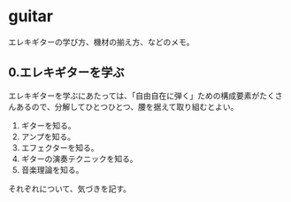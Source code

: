 # guitar
エレキギターの学び方、機材の揃え方、などのメモ。  
  
## 0.エレキギターを学ぶ
エレキギターを学ぶにあたっては、「自由自在に弾く」ための構成要素がたくさんあるので、分解してひとつひとつ、腰を据えて取り組むとよい。  
  
1. ギターを知る。
2. アンプを知る。
3. エフェクターを知る。
4. ギターの演奏テクニックを知る。
5. 音楽理論を知る。
  
  
それぞれについて、気づきを記す。
